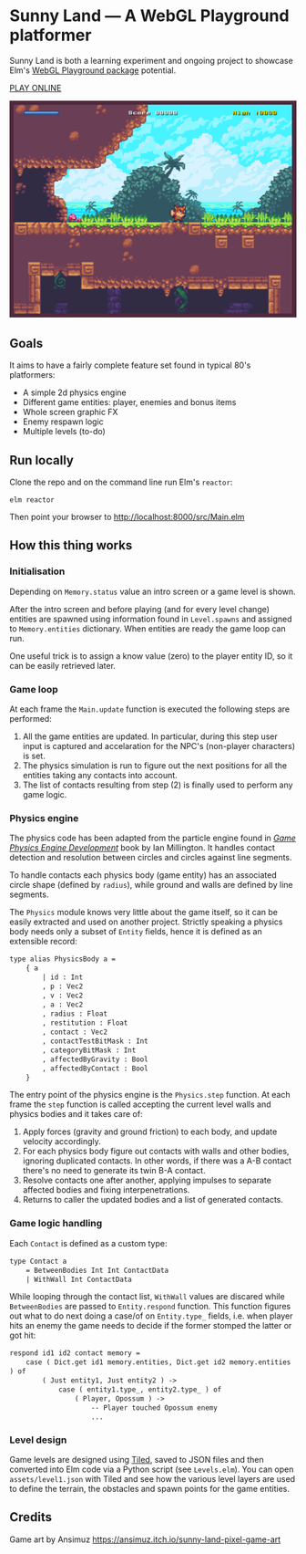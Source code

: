 # Sunny Land — A WebGL Playground platformer

Sunny Land is both a learning experiment and ongoing project to showcase Elm's [WebGL Playground package][1] potential.

[PLAY ONLINE][4]

![Sunny Land level](./assets/screenshot.png)

## Goals

It aims to have a fairly complete feature set found in typical 80's platformers:

- A simple 2d physics engine
- Different game entities: player, enemies and bonus items
- Whole screen graphic FX
- Enemy respawn logic
- Multiple levels (to-do)

## Run locally

Clone the repo and on the command line run Elm's `reactor`:

```
elm reactor
```

Then point your browser to <http://localhost:8000/src/Main.elm>

## How this thing works

### Initialisation

Depending on `Memory.status` value an intro screen or a game level is shown.

After the intro screen and before playing (and for every level change) entities are spawned using information found in `Level.spawns` and assigned to `Memory.entities` dictionary. When entities are ready the game loop can run.

One useful trick is to assign a know value (zero) to the player entity ID, so it can be easily retrieved later. 

### Game loop

At each frame the `Main.update` function is executed the following steps are performed:

1. All the game entities are updated. In particular, during this step user input is captured and accelaration for the NPC's (non-player characters) is set.
2. The physics simulation is run to figure out the next positions for all the entities taking any contacts into account.
3. The list of contacts resulting from step (2) is finally used to perform any game logic.

### Physics engine

The physics code has been adapted from the particle engine found in _[Game Physics Engine Development][2]_ book by Ian Millington. It handles contact detection and resolution between circles and circles against line segments.

To handle contacts each physics body (game entity) has an associated circle shape (defined by `radius`), while ground and walls are defined by line segments. 

The `Physics` module knows very little about the game itself, so it can be easily extracted and used on another project. Strictly speaking a physics body needs only a subset of `Entity` fields, hence it is defined as an extensible record:

```
type alias PhysicsBody a =
    { a
        | id : Int
        , p : Vec2
        , v : Vec2
        , a : Vec2
        , radius : Float
        , restitution : Float
        , contact : Vec2
        , contactTestBitMask : Int
        , categoryBitMask : Int
        , affectedByGravity : Bool
        , affectedByContact : Bool
    }
```

The entry point of the physics engine is the `Physics.step` function. At each frame the `step` function is called accepting the current level walls and physics bodies and it takes care of:

1. Apply forces (gravity and ground friction) to each body, and update velocity accordingly.
1. For each physics body figure out contacts with walls and other bodies, ignoring duplicated contacts. In other words, if there was a A-B contact there's no need to generate its twin B-A contact.
1. Resolve contacts one after another, applying impulses to separate affected bodies and fixing interpenetrations.
1. Returns to caller the updated bodies and a list of generated contacts.

### Game logic handling

Each `Contact` is defined as a custom type:

```
type Contact a
    = BetweenBodies Int Int ContactData
    | WithWall Int ContactData
```

While looping through the contact list, `WithWall` values are discared while `BetweenBodies` are passed to `Entity.respond` function. This function figures out what to do next doing a case/of on `Entity.type_` fields, i.e. when player hits an enemy the game needs to decide if the former stomped the latter or got hit:

```
respond id1 id2 contact memory =
    case ( Dict.get id1 memory.entities, Dict.get id2 memory.entities ) of
        ( Just entity1, Just entity2 ) ->
            case ( entity1.type_, entity2.type_ ) of
                ( Player, Opossum ) ->
                    -- Player touched Opossum enemy
                    ...
```

### Level design

Game levels are designed using [Tiled][3], saved to JSON files and then converted into Elm code via a Python script (see `Levels.elm`). You can open `assets/level1.json` with Tiled and see how the various level layers are used to define the terrain, the obstacles and spawn points for the game entities.

## Credits

Game art by Ansimuz <https://ansimuz.itch.io/sunny-land-pixel-game-art>

[1]: https://package.elm-lang.org/packages/justgook/webgl-playground/latest/
[2]: https://www.amazon.it/Game-Physics-Engine-Development-Commercial-Grade/dp/0123819768
[3]: https://www.mapeditor.org
[4]: https://lab.passiomatic.com/sunny-land/